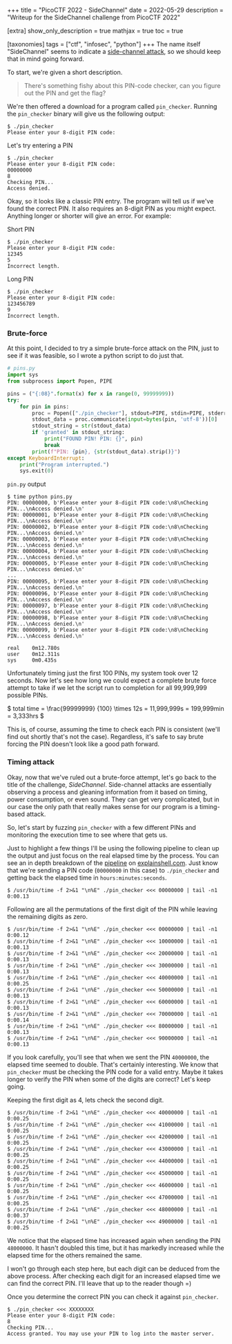 +++
title = "PicoCTF 2022 - SideChannel"
date = 2022-05-29
description = "Writeup for the SideChannel challenge from PicoCTF 2022"

[extra]
show_only_description = true
mathjax = true
toc = true

[taxonomies]
tags = ["ctf", "infosec", "python"]
+++
The name itself "SideChannel" seems to indicate a [side-channel attack](https://en.wikipedia.org/wiki/Side-channel_attack), so we should keep that in mind going forward.

To start, we're given a short description.
> There's something fishy about this PIN-code checker, can you figure out the PIN and get the flag?


We're then offered a download for a program called `pin_checker`.
Running the `pin_checker` binary will give us the following output:
```
$ ./pin_checker
Please enter your 8-digit PIN code:
```

Let's try entering a PIN 

```
$ ./pin_checker
Please enter your 8-digit PIN code:
00000000
8
Checking PIN...
Access denied.
```
 
Okay, so it looks like a classic PIN entry. The program will tell us if we've found the correct PIN. It also requires an 8-digit PIN as you might expect. Anything longer or shorter will give an error. For example:

Short PIN
```
$ ./pin_checker
Please enter your 8-digit PIN code:
12345
5
Incorrect length.
```

Long PIN
```
$ ./pin_checker
Please enter your 8-digit PIN code:
123456789
9
Incorrect length.
```

### Brute-force
At this point, I decided to try a simple brute-force attack on the PIN, just to see if it was feasible, so I wrote a python script to do just that.
```python
# pins.py
import sys
from subprocess import Popen, PIPE

pins = ("{:08}".format(x) for x in range(0, 99999999))
try:
    for pin in pins:
        proc = Popen(["./pin_checker"], stdout=PIPE, stdin=PIPE, stderr=PIPE)
        stdout_data = proc.communicate(input=bytes(pin, 'utf-8'))[0]
        stdout_string = str(stdout_data)
        if 'granted' in stdout_string:
            print("FOUND PIN! PIN: {}", pin)
            break
        print(f"PIN: {pin}, {str(stdout_data).strip()}")
except KeyboardInterrupt:
    print("Program interrupted.")
    sys.exit(0)
```

`pin.py` output
```
$ time python pins.py
PIN: 00000000, b'Please enter your 8-digit PIN code:\n8\nChecking PIN...\nAccess denied.\n'
PIN: 00000001, b'Please enter your 8-digit PIN code:\n8\nChecking PIN...\nAccess denied.\n'
PIN: 00000002, b'Please enter your 8-digit PIN code:\n8\nChecking PIN...\nAccess denied.\n'
PIN: 00000003, b'Please enter your 8-digit PIN code:\n8\nChecking PIN...\nAccess denied.\n'
PIN: 00000004, b'Please enter your 8-digit PIN code:\n8\nChecking PIN...\nAccess denied.\n'
PIN: 00000005, b'Please enter your 8-digit PIN code:\n8\nChecking PIN...\nAccess denied.\n'
...
PIN: 00000095, b'Please enter your 8-digit PIN code:\n8\nChecking PIN...\nAccess denied.\n'
PIN: 00000096, b'Please enter your 8-digit PIN code:\n8\nChecking PIN...\nAccess denied.\n'
PIN: 00000097, b'Please enter your 8-digit PIN code:\n8\nChecking PIN...\nAccess denied.\n'
PIN: 00000098, b'Please enter your 8-digit PIN code:\n8\nChecking PIN...\nAccess denied.\n'
PIN: 00000099, b'Please enter your 8-digit PIN code:\n8\nChecking PIN...\nAccess denied.\n'

real    0m12.780s
user    0m12.311s
sys     0m0.435s
```

Unfortunately timing just the first 100 PINs, my system took over 12 seconds.
Now let's see how long we could expect a complete brute force attempt to take if we let the script run to completion for all 99,999,999 possible PINs.

\$ total time = \frac{99999999} {100} \times 12s = 11,999,999s = 199,999min = 3,333hrs \$

This is, of course, assuming the time to check each PIN is consistent (we'll find out shortly that's not the case). Regardless, it's safe to say brute forcing the PIN doesn't look like a good path forward.

### Timing attack
Okay, now that we've ruled out a brute-force attempt, let's go back to the title of the challenge, *SideChannel*. Side-channel attacks are essentially observing a process and gleaning information from it based on timing, power consumption, or even sound. They can get very complicated, but in our case the only path that really makes sense for our program is a timing-based attack.

So, let's start by fuzzing `pin_checker` with a few different PINs and monitoring the execution time to see where that gets us.

Just to highlight a few things I'll be using the following pipeline to clean up the output and just focus on the real elapsed time by the process. You can see an in depth breakdown of the [pipeline](https://explainshell.com/explain?cmd=%24+%2Fusr%2Fbin%2Ftime+-f+2%3E%261+%22%5Cn%25E%22+.%2Fpin_checker+%3C%3C%3C+00000000+%7C+tail+-n1+0%3A00.13) on [explainshell.com](https://explainshell.com/). Just know that we're sending a PIN code (`00000000` in this case) to `./pin_checker` and getting back the elapsed time in `hours:minutes:seconds`.
```
$ /usr/bin/time -f 2>&1 "\n%E" ./pin_checker <<< 00000000 | tail -n1
0:00.13
```

Following are all the permutations of the first digit of the PIN while leaving the remaining digits as zero.
```
$ /usr/bin/time -f 2>&1 "\n%E" ./pin_checker <<< 00000000 | tail -n1
0:00.12
$ /usr/bin/time -f 2>&1 "\n%E" ./pin_checker <<< 10000000 | tail -n1
0:00.13
$ /usr/bin/time -f 2>&1 "\n%E" ./pin_checker <<< 20000000 | tail -n1
0:00.13
$ /usr/bin/time -f 2>&1 "\n%E" ./pin_checker <<< 30000000 | tail -n1
0:00.13
$ /usr/bin/time -f 2>&1 "\n%E" ./pin_checker <<< 40000000 | tail -n1
0:00.25
$ /usr/bin/time -f 2>&1 "\n%E" ./pin_checker <<< 50000000 | tail -n1
0:00.13
$ /usr/bin/time -f 2>&1 "\n%E" ./pin_checker <<< 60000000 | tail -n1
0:00.13
$ /usr/bin/time -f 2>&1 "\n%E" ./pin_checker <<< 70000000 | tail -n1
0:00.14
$ /usr/bin/time -f 2>&1 "\n%E" ./pin_checker <<< 80000000 | tail -n1
0:00.13
$ /usr/bin/time -f 2>&1 "\n%E" ./pin_checker <<< 90000000 | tail -n1
0:00.13
```

If you look carefully, you'll see that when we sent the PIN `40000000`, the elapsed time seemed to double. That's certainly interesting. We know that `pin_checker` must be checking the PIN code for a valid entry. Maybe it takes longer to verify the PIN when some of the digits are correct? Let's keep going.

Keeping the first digit as 4, lets check the second digit.
```
$ /usr/bin/time -f 2>&1 "\n%E" ./pin_checker <<< 40000000 | tail -n1
0:00.25
$ /usr/bin/time -f 2>&1 "\n%E" ./pin_checker <<< 41000000 | tail -n1
0:00.25
$ /usr/bin/time -f 2>&1 "\n%E" ./pin_checker <<< 42000000 | tail -n1
0:00.25
$ /usr/bin/time -f 2>&1 "\n%E" ./pin_checker <<< 43000000 | tail -n1
0:00.25
$ /usr/bin/time -f 2>&1 "\n%E" ./pin_checker <<< 44000000 | tail -n1
0:00.25
$ /usr/bin/time -f 2>&1 "\n%E" ./pin_checker <<< 45000000 | tail -n1
0:00.25
$ /usr/bin/time -f 2>&1 "\n%E" ./pin_checker <<< 46000000 | tail -n1
0:00.25
$ /usr/bin/time -f 2>&1 "\n%E" ./pin_checker <<< 47000000 | tail -n1
0:00.25
$ /usr/bin/time -f 2>&1 "\n%E" ./pin_checker <<< 48000000 | tail -n1
0:00.37
$ /usr/bin/time -f 2>&1 "\n%E" ./pin_checker <<< 49000000 | tail -n1
0:00.25
```
We notice that the elapsed time has increased again when sending the PIN `48000000`. It hasn't doubled this time, but it has markedly increased while the elapsed time for the others remained the same.

I won't go through each step here, but each digit can be deduced from the above process. After checking each digit for an increased elapsed time we can find the correct PIN. I'll leave that up to the reader though =)

Once you determine the correct PIN you can check it against `pin_checker`.
```
$ ./pin_checker <<< XXXXXXXX
Please enter your 8-digit PIN code:
8
Checking PIN...
Access granted. You may use your PIN to log into the master server.
```
